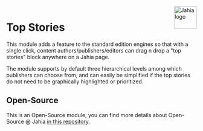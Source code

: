 <a href="https://www.jahia.com/">
    <img src="https://www.jahia.com/modules/jahiacom-templates/images/jahia-3x.png" alt="Jahia logo" title="Jahia" align="right" height="60" />
</a>

Top Stories
======================
This module adds a feature to the standard edition engines so that with a single click, content 
authors/publishers/editors can drag n drop a "top stories" block anywhere on a Jahia page. 
 
The module supports by default three hierarchical levels among which publishers can choose from, and 
can easily be simplified if the top stories do not need to be graphically highlighted or prioritized. 

## Open-Source

This is an Open-Source module, you can find more details about Open-Source @ Jahia [in this repository](https://github.com/Jahia/open-source).
